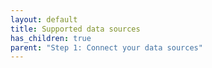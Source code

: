 ```yaml
---
layout: default
title: Supported data sources
has_children: true
parent: "Step 1: Connect your data sources"
---
```

